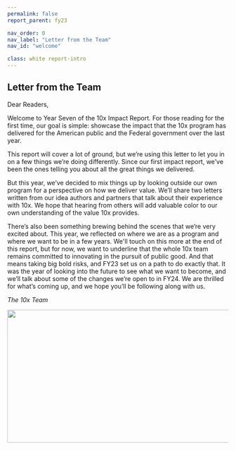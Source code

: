 ```yaml
---
permalink: false
report_parent: fy23

nav_order: 0
nav_label: "Letter from the Team"
nav_id: "welcome"

class: white report-intro
---
```

## Letter from the Team

Dear Readers,

Welcome to Year Seven of the 10x Impact Report. For those reading for the first time, our goal is simple: showcase the impact that the 10x program has delivered for the American public and the Federal government over the last year.

This report will cover a lot of ground, but we’re using this letter to let you in on a few things we’re doing differently. Since our first impact report, we’ve been the ones telling you about all the great things we delivered.

But this year, we’ve decided to mix things up by looking outside our own program for a perspective on how we deliver value. We’ll share two letters written from our idea authors and partners that talk about their experience with 10x.  We hope that hearing from others will add valuable color to our own understanding of the value 10x provides.

There’s also been something brewing behind the scenes that we’re very excited about. This year, we reflected on where we are as a program and where we want to be in a few years. We'll touch on this more at the end of this report, but for now, we want to underline that the whole 10x team remains committed to innovating in the pursuit of public good. And that means taking big bold risks, and FY23 set us on a path to do exactly that. It was the year of looking into the future to see what we want to become, and we’ll talk about some of the changes we’re open to in FY24. We are thrilled for what’s coming up, and we hope you’ll be following along with us.


_The 10x Team_

<div class="section-divider">
    <img alt="" src="{{ '/assets/images/impact-reports/the-10x-team-24.png' | url }}" width="767" height="302">
</div>